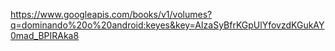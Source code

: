 https://www.googleapis.com/books/v1/volumes?q=dominando%20o%20android:keyes&key=AIzaSyBfrKGpUlYfovzdKGukAY0mad_BPIRAka8
